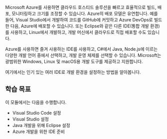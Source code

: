 Microsoft Azure를 사용하면 클라우드 호스티드 솔루션을 빠르고 효율적으로 빌드, 배포, 모니터링하고 크기를 조정할 수 있습니다. Azure의 배포 모델은 유연합니다. 예를 들어, Visual Studio에서 개발하여 코드를 GitHub에 커밋하고 Azure DevOps로 빌드한 다음, Azure에 배포할 수 있습니다. 또는 Eclipse와 같은 다른 IDE(통합 개발 환경)를 사용하고, Linux에서 개발하고, 개발 머신에서 클라우드로 직접 배포할 수도 있습니다.

Azure를 사용하면 즐겨 사용하는 IDE를 사용하고, C#에서 Java, Node.js에 이르는 다양한 개발 언어 중에서 선택하고, 개발 운영 체제를 선택할 수 있습니다. Microsoft는 광범위한 Windows, Linux 및 macOS용 개발 도구를 제공하고 지원합니다.

여기에서는 인기 있는 여러 IDE로 개발 환경을 설정하는 방법을 알아봅니다.

## <a name="learning-objectives"></a>학습 목표

이 모듈에서는 다음을 수행합니다.

- Visual Studio Code 설정
- Visual Studio 설정
- Java 개발을 위해 Eclipse 설정
- Azure 개발을 위한 IDE 준비